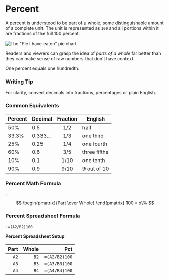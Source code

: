 # Percent
A percent is understood to be part of a whole, some distinguishable amount of a complete unit. The unit is represented as `100` and all portions within it are fractions of the full 100 percent.

![The "Pie I have eaten" pie chart](https://i1.wp.com/flowingdata.com/wp-content/uploads/2008/09/Pie-I-have-Eaten.jpg)

Readers and viewers can grasp the idea of *parts of a whole* far better than they can make sense of raw numbers that don't have context.

One percent equals one hundredth.


### Writing Tip

For clarity, convert decimals into fractions, percentages or plain English.

### Common Equivalents

|Percent|Decimal|Fraction|English|
|:--|--|:--:|--|
|50%|0.5|1/2|half|
|33.3%|0.333...|1/3|one third|
|25%|0.25|1/4|one fourth|
|60%|0.6|3/5|three fifths|
|10%|0.1|1/10|one tenth|
|90%|0.9|9/10|9 out of 10|


### Percent Math Formula

: $$ \begin{pmatrix}{Part \over Whole} \end{pmatrix} 100 = x\% $$

### Percent Spreadsheet Formula

: `=(A2/B2)100`

**Percent Spreadsheet Setup**

| Part | Whole | Pct |
|--:|--:|--:|
|`A2`|`B2`|`=(A2/B2)100`|
|`A3`|`B3`|`=(A3/B3)100`|
|`A4`|`B4`|`=(A4/B4)100`|
